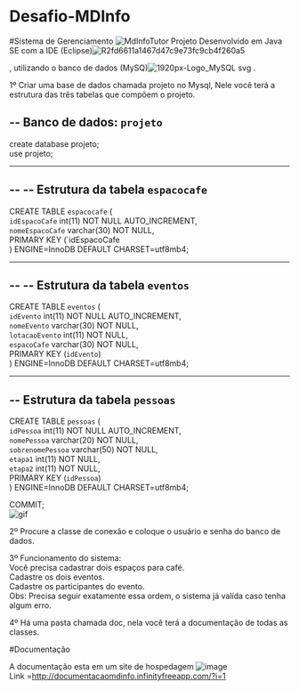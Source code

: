 # Desafio-MDInfo
#Sistema de Gerenciamento
![MdInfoTutor](https://user-images.githubusercontent.com/57731043/109428118-57eb5400-79d4-11eb-958b-cc4515d76698.jpg) Projeto Desenvolvido em Java SE com a IDE (Eclipse)![R2fd6611a1467d47c9e73fc9cb4f260a5](https://user-images.githubusercontent.com/57731043/109434453-2c786180-79f4-11eb-9c7d-4a3566224873.png)

 , utilizando o banco de dados (MySQ)![1920px-Logo_MySQL svg](https://user-images.githubusercontent.com/57731043/109434524-7a8d6500-79f4-11eb-80d0-efe2b83628d0.png)
.

1º Criar uma base de dados chamada projeto no Mysql, Nele você terá a estrutura das três tabelas que compõem o projeto.

-- Banco de dados: `projeto`
--
create database projeto;<br>
use projeto;<br>
-- --------------------------------------------------------
--
-- Estrutura da tabela `espacocafe`
--
CREATE TABLE `espacocafe` (<br>
  `idEspacoCafe` int(11) NOT NULL AUTO_INCREMENT,<br>
  `nomeEspacoCafe` varchar(30) NOT NULL,<br>
  PRIMARY KEY (`idEspacoCafe<br>
) ENGINE=InnoDB DEFAULT CHARSET=utf8mb4;<br>
-- -------------------------------------------------------
--
-- Estrutura da tabela `eventos`
--
CREATE TABLE `eventos` (<br>
  `idEvento` int(11) NOT NULL AUTO_INCREMENT,<br>
  `nomeEvento` varchar(30) NOT NULL,<br>
  `lotacaoEvento` int(11) NOT NULL,<br>
  `espacoCafe` varchar(30) NOT NULL,<br>
  PRIMARY KEY (`idEvento`)<br>
) ENGINE=InnoDB DEFAULT CHARSET=utf8mb4;<br>
-- ------------------------------------------------------
-- Estrutura da tabela `pessoas`
-
CREATE TABLE `pessoas` (<br>
  `idPessoa` int(11) NOT NULL AUTO_INCREMENT,<br>
  `nomePessoa` varchar(20) NOT NULL,<br>
  `sobrenomePessoa` varchar(50) NOT NULL,<br>
  `etapa1` int(11) NOT NULL,<br>
  `etapa2` int(11) NOT NULL,<br>
  PRIMARY KEY (`idPessoa`)<br>
) ENGINE=InnoDB DEFAULT CHARSET=utf8mb4;<br>

COMMIT;<br>
![gif](https://user-images.githubusercontent.com/57731043/109428982-499f3700-79d8-11eb-9695-5c0951d06c16.gif)<br>

2º Procure a classe de conexão e coloque o usuário e senha do banco de dados.

3º Funcionamento do sistema:<br>
Você precisa cadastrar dois espaços para café.<br>
Cadastre os dois eventos.<br>
Cadastre os participantes do evento.<br>
Obs: Precisa seguir exatamente essa ordem, o sistema já valída caso tenha algum erro.<br>

4º Há uma pasta chamada doc, nela você terá a documentação de todas as classes.

#Documentação<br>


A documentação esta em um site de hospedagem  ![image](https://user-images.githubusercontent.com/57731043/109433639-2bddcc00-79f0-11eb-9218-39fde02540a1.png)<br>
Link =http://documentacaomdinfo.infinityfreeapp.com/?i=1

